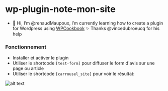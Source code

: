 # wp-plugin-note-mon-site

- 👋 Hi, I’m @renaudMaupoux, I’m currently learning how to create a plugin for Wordpress using [WPCookbook](https://vincentdubroeucq.com/wpcookbook/) :sparkles:
Thanks @vincedubroeucq for his help

### Fonctionnement

* Installer et activer le plugin 
* Utiliser le shortcode `[test-form]` pour diffuser le form d'avis sur une page ou article
* Utiliser le shortcode `[carrousel_site]` pour voir le résultat:

![alt text](http://ateliermaupoux.com.mare2067.odns.fr/avis.png)


